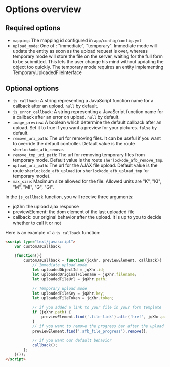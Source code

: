 Options overview
================

## Required options

* `mapping`: The mapping id configured in `app/config/config.yml`
* `upload_mode`: One of : "immediate", "temporary". Immediate mode will update the entity as soon as the upload request
  is over, whereas temporary mode will store the file on the server, waiting for the full form to be submitted.
  This lets the user change his mind without updating the object too quickly. The temporary mode requires an entity
  implementing TemporaryUploadedFileInterface

## Optional options

* `js_callback`: A string representing a JavaScript function name for a callback after an upload. `null` by default.
* `js_error_callback`: A string representing a JavaScript function name for a callback after an error on upload. `null` by default.
* `image_preview`: A boolean which determine the default callback after an upload. Set it to true if you want a preview for your pictures. `false` by default.
* `remove_uri_path`: The url for removing files. It can be useful if you want to override the default controller.
  Default value is the route `sherlockode_afb_remove`.
* `remove_tmp_uri_path`: The url for removing temporary files from temporary mode. Default value is the route `sherlockode_afb_remove_tmp`.
* `upload_uri_path`: The url for the AJAX file upload.
  Default value is the route `sherlockode_afb_upload` (or `sherlockode_afb_upload_tmp` for temporary mode).
* `max_size`: Maximum size allowed for the file. Allowed units are "K", "KI", "M", "MI", "G", "GI".

In the `js_callback` function, you will receive three arguments:
- jqXhr: the upload ajax response
- previewElement: the dom element of the last uploaded file
- callback: our original behavior after the upload. It is up to you to decide whether to call it or not

Here is an example of a `js_callback` function: 

```html
<script type="text/javascript">
    var customJsCallback;

    (function(){
        customJsCallback = function(jqXhr, previewElement, callback){
            // Immediate upload mode
            let uploadedObjectId = jqXhr.id;
            let uploadedOriginalFilename = jqXhr.filename;
            let uploadedFileUrl = jqXhr.path;
            
            // Temporary upload mode
            let uploadedFileKey = jqXhr.key;
            let uploadedFileToken = jqXhr.token;
            
            // if you added a link to your file in your form template 
            if (jqXhr.path) {
                previewElement.find('.file-link').attr('href', jqXhr.path);
            }
            // if you want to remove the progress bar after the upload
            previewElement.find('.afb_file_progress').remove();
            
            // if you want our default behavior
            callback();
        };
    }());
</script>
```
